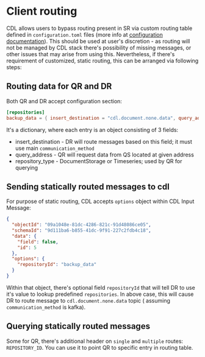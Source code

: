# Client routing
CDL allows users to bypass routing present in SR via custom routing table defined in `configuration.toml` files (more info at [configuration documentation](../configuration/index.md)). This should be used at user's discretion - as routing will not be managed by CDL stack there's possibility of missing messages, or other issues that may arise from using this. Nevertheless, if there's requirement of customized, static routing, this can be arranged via following steps:

## Routing data for QR and DR
Both QR and DR accept configuration section:

```toml
[repositories]
backup_data = { insert_destination = "cdl.document.none.data", query_address = "http://localhost:50202", repository_type = "DocumentStorage" }
```

It's a dictionary, where each entry is an object consisting of 3 fields:

* insert_destination - DR will route messages based on this field; it must use main `communication_method`
* query_address - QR will request data from QS located at given address
* repository_type - DocumentStorage or Timeseries; used by QR for querying

## Sending statically routed messages to cdl
For purpose of static routing, CDL accepts `options` object within CDL Input Message:

```json
{
  "objectId": "09a1048e-81dc-4286-821c-91d48086ce05",
  "schemaId": "9d111ba6-b855-41dc-9f91-227c2fdb4c18",
  "data": {
    "field": false,
    "id": 5
  },
  "options": {
    "repositoryId": "backup_data"
  }
}
```

Within that object, there's optional field `repositoryId` that will tell DR to use it's value to lookup predefined `repositories`. In above case, this will cause DR to route message to `cdl.document.none.data` topic ( assuming `communication_method` is kafka).

## Querying statically routed messages
Some for QR, there's additional header on `single` and `multiple` routes: `REPOSITORY_ID`. You can use it to point QR to specific entry in routing table.

